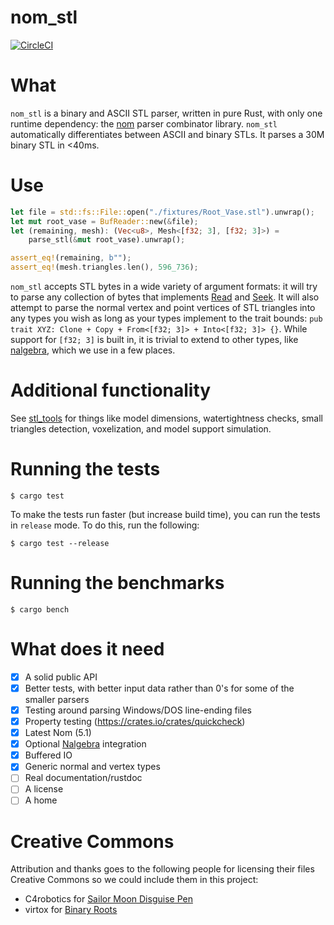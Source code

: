 nom_stl
=======

[![CircleCI](https://circleci.com/gh/fast-radius/nom_stl/tree/master.svg?style=svg&circle-token=3f57317aeed67f5d7eb5a23c0c587bfd98f5bb0b)](https://circleci.com/gh/fast-radius/nom_stl/tree/master)

# What

`nom_stl` is a binary and ASCII STL parser, written in pure Rust, with only one runtime dependency: the [nom](https://github.com/Geal/nom) parser combinator library.
`nom_stl` automatically differentiates between ASCII and binary STLs.
It parses a 30M binary STL in <40ms.

# Use

```rust
let file = std::fs::File::open("./fixtures/Root_Vase.stl").unwrap();
let mut root_vase = BufReader::new(&file);
let (remaining, mesh): (Vec<u8>, Mesh<[f32; 3], [f32; 3]>) =
    parse_stl(&mut root_vase).unwrap();

assert_eq!(remaining, b"");
assert_eq!(mesh.triangles.len(), 596_736);
```

`nom_stl` accepts STL bytes in a wide variety of argument formats: it will try to parse any collection of bytes that implements [Read](https://doc.rust-lang.org/std/io/trait.Read.html) and [Seek](https://doc.rust-lang.org/std/io/trait.Seek.html).
It will also attempt to parse the normal vertex and point vertices of STL triangles into any types you wish as long as
your types implement to the trait bounds: `pub trait XYZ: Clone + Copy + From<[f32; 3]> + Into<[f32; 3]> {}`.
While support for `[f32; 3]` is built in, it is trivial to extend to other types, like [nalgebra](https://crates.io/crates/nalgebra),
which we use in a few places.

# Additional functionality

See [stl_tools](https://github.com/fast-radius/stl_tools) for things like
model dimensions, watertightness checks, small triangles detection, voxelization, and model support simulation.


# Running the tests

```
$ cargo test
```

To make the tests run faster (but increase build time), you can run the tests in `release` mode.
To do this, run the following:

```
$ cargo test --release
```

# Running the benchmarks

```
$ cargo bench
```


# What does it need

- [x] A solid public API
- [x] Better tests, with better input data rather than 0's for some of the smaller parsers
- [x] Testing around parsing Windows/DOS line-ending files
- [x] Property testing (https://crates.io/crates/quickcheck)
- [x] Latest Nom (5.1)
- [x] Optional [Nalgebra](https://www.nalgebra.org/) integration
- [x] Buffered IO
- [x] Generic normal and vertex types
- [ ] Real documentation/rustdoc
- [ ] A license
- [ ] A home

# Creative Commons

Attribution and thanks goes to the following people for licensing their files Creative Commons so we could include them in this project:

- C4robotics for [Sailor Moon Disguise Pen](https://www.thingiverse.com/thing:1187833)
- virtox for [Binary Roots](https://www.thingiverse.com/thing:26227)
